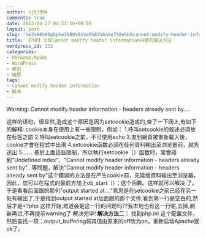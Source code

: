 ```yaml
---
author: xjh1994
comments: true
date: 2013-04-27 04:51:16+00:00
layout: post
slug: '%e3%80%90php%e3%80%91%e5%87%ba%e7%8e%b0cannot-modify-header-information%e9%97%ae%e9%a2%98%e7%9a%84%e8%a7%a3%e5%86%b3%e6%96%b9%e6%b3%95'
title: 【PHP】出现Cannot modify header information问题的解决方法
wordpress_id: 132
categories:
- PHP&amp;MySQL
- WordPress
- 原创
- 编程
tags:
- Cannot modify header information
- 解决
---
```


Warning: Cannot modify header information - headers already sent by....







这样的语句，很显然,造成这个原因是因为setcookie造成的,查了一下网上,有如下的解释: cookie本身在使用上有一些限制，例如：
1.呼叫setcookie的敘述必須放在<html>标签之前
2.呼叫setcookie之前，不可使用echo
3.直到網頁被重新載入後，cookie才會在程式中出現
4.setcookie函数必須在任何資料輸出至浏览器前，就先送出
5.……
基於上面這些限制，所以執行setcookie（）函数时，常會碰到"Undefined index"、"Cannot modify header information - headers already sent by"…等問題，解決"Cannot modify header information - headers already sent by"这个錯誤的方法是在产生cookie前，先延缓資料输出至浏览器，因此，您可以在程式的最前方加上ob_start（）；这个函數。这样就可以解决 了。
于是看看后面跟的那句"output started at...."意思是在setcookie之前已经在另一处有输出了,于是找到output started at后面跟的那个文件,看到第一行是空白的,然后才是<?php 这样开始,难道会是这一行的问题吗??我本地也有这一行呢,去掉,刷新再试,不再提示warning了
解决完毕!
**解决方法二：**
找到php.ini 这个配置文件，然后查找一项：output_buffering将其值由原来的off改为on，重新启动Apache就ok了。
